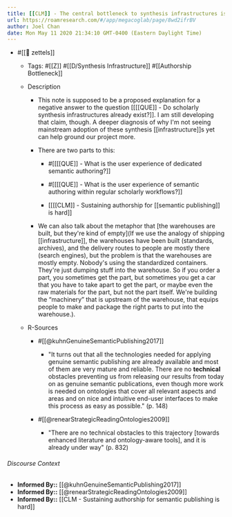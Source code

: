 ```yaml
---
title: [[CLM]] - The central bottleneck to synthesis infrastructures is authoring
url: https://roamresearch.com/#/app/megacoglab/page/8wd2ifrBV
author: Joel Chan
date: Mon May 11 2020 21:34:10 GMT-0400 (Eastern Daylight Time)
---
```


- #[[🌲 zettels]]

    - Tags: #[[Z]] #[[D/Synthesis Infrastructure]] #[[Authorship Bottleneck]]

    - Description

        - This note is supposed to be a proposed explanation for a negative answer to the question [[[[QUE]] - Do scholarly synthesis infrastructures already exist?]]. I am still developing that claim, though. A deeper diagnosis of why I'm not seeing mainstream adoption of these synthesis [[infrastructure]]s yet can help ground our project more.

        - There are two parts to this:

            - #[[[[QUE]] - What is the user experience of dedicated semantic authoring?]]

            - #[[[[QUE]] - What is the user experience of semantic authoring within regular scholarly workflows?]]

            - [[[[CLM]] - Sustaining authorship for [[semantic publishing]] is hard]]

        - We can also talk about the metaphor that [the warehouses are built, but they're kind of empty](If we use the analogy of shipping [[infrastructure]], the warehouses have been built (standards, archives), and the delivery routes to people are mostly there (search engines), but the problem is that the warehouses are mostly empty. Nobody's using the standardized containers. They're just dumping stuff into the warehouse. So if you order a part, you sometimes get the part, but sometimes you get a car that you have to take apart to get the part, or maybe even the raw materials for the part, but not the part itself. We're building the “machinery” that is upstream of the warehouse, that equips people to make and package the right parts to put into the warehouse.).

    - R-Sources

        - #[[@kuhnGenuineSemanticPublishing2017]]

            - "It turns out that all the technologies needed for applying genuine semantic publishing are already available and most of them are very mature and reliable. There are no __technical__ obstacles preventing us from releasing our results from today on as genuine semantic publications, even though more work is needed on ontologies that cover all relevant aspects and areas and on nice and intuitive end-user interfaces to make this process as easy as possible." (p. 148)

        - #[[@renearStrategicReadingOntologies2009]]

            - "There are no technical obstacles to this trajectory [towards enhanced literature and ontology-aware tools], and it is already under way" (p. 832)

###### Discourse Context

- **Informed By::** [[@kuhnGenuineSemanticPublishing2017]]
- **Informed By::** [[@renearStrategicReadingOntologies2009]]
- **Informed By::** [[CLM - Sustaining authorship for semantic publishing is hard]]
